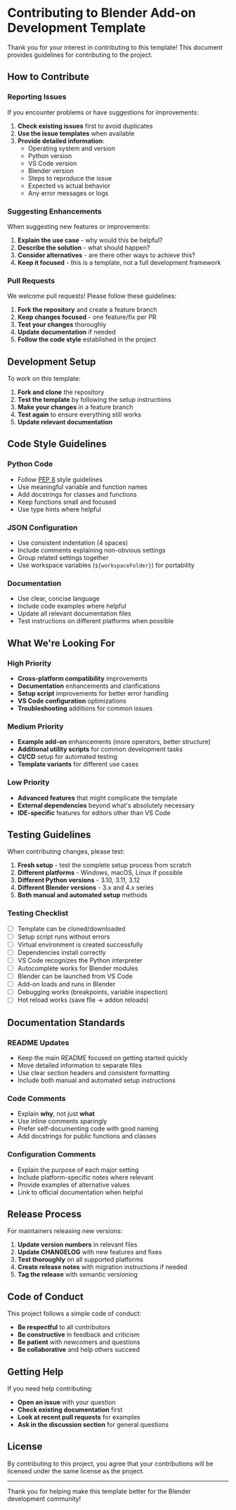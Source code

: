 # Contributing to Blender Add-on Development Template

Thank you for your interest in contributing to this template! This document provides guidelines for contributing to the project.

## How to Contribute

### Reporting Issues

If you encounter problems or have suggestions for improvements:

1. **Check existing issues** first to avoid duplicates
2. **Use the issue templates** when available
3. **Provide detailed information**:
   - Operating system and version
   - Python version
   - VS Code version
   - Blender version
   - Steps to reproduce the issue
   - Expected vs actual behavior
   - Any error messages or logs

### Suggesting Enhancements

When suggesting new features or improvements:

1. **Explain the use case** - why would this be helpful?
2. **Describe the solution** - what should happen?
3. **Consider alternatives** - are there other ways to achieve this?
4. **Keep it focused** - this is a template, not a full development framework

### Pull Requests

We welcome pull requests! Please follow these guidelines:

1. **Fork the repository** and create a feature branch
2. **Keep changes focused** - one feature/fix per PR
3. **Test your changes** thoroughly
4. **Update documentation** if needed
5. **Follow the code style** established in the project

## Development Setup

To work on this template:

1. **Fork and clone** the repository
2. **Test the template** by following the setup instructions
3. **Make your changes** in a feature branch
4. **Test again** to ensure everything still works
5. **Update relevant documentation**

## Code Style Guidelines

### Python Code

- Follow [PEP 8](https://pep8.org/) style guidelines
- Use meaningful variable and function names
- Add docstrings for classes and functions
- Keep functions small and focused
- Use type hints where helpful

### JSON Configuration

- Use consistent indentation (4 spaces)
- Include comments explaining non-obvious settings
- Group related settings together
- Use workspace variables (`${workspaceFolder}`) for portability

### Documentation

- Use clear, concise language
- Include code examples where helpful
- Update all relevant documentation files
- Test instructions on different platforms when possible

## What We're Looking For

### High Priority

- **Cross-platform compatibility** improvements
- **Documentation** enhancements and clarifications
- **Setup script** improvements for better error handling
- **VS Code configuration** optimizations
- **Troubleshooting** additions for common issues

### Medium Priority

- **Example add-on** enhancements (more operators, better structure)
- **Additional utility scripts** for common development tasks
- **CI/CD** setup for automated testing
- **Template variants** for different use cases

### Low Priority

- **Advanced features** that might complicate the template
- **External dependencies** beyond what's absolutely necessary
- **IDE-specific** features for editors other than VS Code

## Testing Guidelines

When contributing changes, please test:

1. **Fresh setup** - test the complete setup process from scratch
2. **Different platforms** - Windows, macOS, Linux if possible
3. **Different Python versions** - 3.10, 3.11, 3.12
4. **Different Blender versions** - 3.x and 4.x series
5. **Both manual and automated setup** methods

### Testing Checklist

- [ ] Template can be cloned/downloaded
- [ ] Setup script runs without errors
- [ ] Virtual environment is created successfully
- [ ] Dependencies install correctly
- [ ] VS Code recognizes the Python interpreter
- [ ] Autocomplete works for Blender modules
- [ ] Blender can be launched from VS Code
- [ ] Add-on loads and runs in Blender
- [ ] Debugging works (breakpoints, variable inspection)
- [ ] Hot reload works (save file → addon reloads)

## Documentation Standards

### README Updates

- Keep the main README focused on getting started quickly
- Move detailed information to separate files
- Use clear section headers and consistent formatting
- Include both manual and automated setup instructions

### Code Comments

- Explain **why**, not just **what**
- Use inline comments sparingly
- Prefer self-documenting code with good naming
- Add docstrings for public functions and classes

### Configuration Comments

- Explain the purpose of each major setting
- Include platform-specific notes where relevant
- Provide examples of alternative values
- Link to official documentation when helpful

## Release Process

For maintainers releasing new versions:

1. **Update version numbers** in relevant files
2. **Update CHANGELOG** with new features and fixes
3. **Test thoroughly** on all supported platforms
4. **Create release notes** with migration instructions if needed
5. **Tag the release** with semantic versioning

## Code of Conduct

This project follows a simple code of conduct:

- **Be respectful** to all contributors
- **Be constructive** in feedback and criticism
- **Be patient** with newcomers and questions
- **Be collaborative** and help others succeed

## Getting Help

If you need help contributing:

- **Open an issue** with your question
- **Check existing documentation** first
- **Look at recent pull requests** for examples
- **Ask in the discussion section** for general questions

## License

By contributing to this project, you agree that your contributions will be licensed under the same license as the project.

---

Thank you for helping make this template better for the Blender development community!